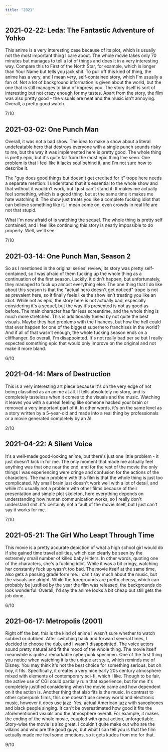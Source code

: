 ```yaml
---
title: "2021"
---
```


## 2021-02-22: Leda: The Fantastic Adventure of Yohko

This anime is a very interesting case because of its plot, which is
usually not the most important thing I care about. The whole movie
takes only 70 minutes but manages to tell a lot of things and does it
in a very interesting way. Compare this to First of the North Star,
for example, which is longer than Your Name but tells you jack shit.
To pull off this kind of thing, the anime has a very, and I mean
*very*, self-contained story, which I'm usually a fan of. Not a lot of
background information is given about the world, but the one that is
still manages to kind of impress you. The story itself is sort of
interesting but not crazy enough for my tastes. Apart from the story,
the film was also pretty good - the visuals are neat and the music
isn't annoying. Overall, a pretty good watch.

7/10

## 2021-03-02: One Punch Man

Overall, it was not a bad show. The idea to make a show about a
literal undefeatable hero that destroys everyone with a single punch
sounds risky to me, but the way it was implemented here is pretty
good. The whole thing is pretty epic, but it's quite far from the most
epic thing I've seen. One problem is that I feel like it lacks soul
behind it, and I'm not sure how to describe it.

The "guy does good things but doesn't get credited for it" trope here
needs a separate mention. I understand that it's essential to the
whole show and that without it wouldn't work, but I just can't stand
it. It makes me actually feel something, which is a good thing, but at
the same time it makes me hate watching it. The show just treats you
like a complete fucking idiot that can believe something like it. I
mean come on, even crowds in real life are not that stupid.

What I'm now afraid of is watching the sequel. The whole thing is
pretty self contained, and I feel like continuing this story is nearly
impossible to do properly. Well, we'll see.

7/10

## 2021-03-14: One Punch Man, Season 2

So as I mentioned in the original series' review, its story was pretty
self-contained, so I was afraid of them fucking up the whole thing as
a continuation of the first season. Luckily, it didn't happen, but
unfortunately, they managed to fuck up almost everything else. The one
thing that I do like about this season is that the "actual hero
doesn't get noticed" trope is not as prevalent here, so it finally
feels like the show isn't treating you like an idiot. While not as
epic, the story here is not actually bad, especially considering it's
a sequel, but the way it's presented is not as good as before. The
main character has far less screentime, and the whole thing is much
more stretched. This is additionally fueled by not quite the best
visuals. Maybe they had problems with the finances, but how the hell
could that ever happen for one of the biggest superhero franchises in
the world? And if all of that wasn't enough, the whole fucking season
ends on a cliffhanger. So overall, I'm disappointed. It's not really
bad per se but I really expected something epic that would only
improve on the original and not make it more bland.

6/10

## 2021-04-14: Mars of Destruction

This is a very interesting art piece because it's on the very edge of
not being classified as an anime at all. It tells absolutely no story,
and is completely tasteless when it comes to the visuals and the
music. Watching it leaves you with a surreal feeling like someone
hacked your brain or removed a very important part of it. In other
words, it's on the same level as a story written by a 5-year-old and
made into a real thing by professionals or a movie generated
completely by an AI.

2/10

## 2021-04-22: A Silent Voice

It's a well-made good-looking anime, but there's just one little
problem - it just doesn't kick in for me. The only moment that made me
actually feel anything was that one near the end, and for the rest of
the movie the only things I was experiencing were cringe and confusion
for the actions of the characters. The main problem with this film is
that the whole thing is just too complicated. My small brain just
doesn't work well with a lot of detail, and while it's usually not a
problem with other films because of their presentation and simple plot
skeleton, here everything depends on understanding how human
communication works, so I really don't understand shit. It's certainly
not a fault of the movie itself, but I just can't say it works for me.

7/10

## 2021-05-21: The Girl Who Leapt Through Time

This movie is a pretty accurate depiction of what a high school girl
would do if she gained time travel abilities, which can clearly be
seen by the extremely small number of killed baby Hitlers. In other
words, quoting one of the characters, she's a fucking idiot. While it
was a bit cringy, watching her constantly fuck up wasn't too bad. The
movie itself at the same time, also gets a passing grade form me. I
can't say much about the music, but the visuals are alright. While the
foregrounds are pretty cheesy, which can probably be justified by the
year the film was released, the backgrounds do look wonderful.
Overall, I'd say the anime looks a bit cheap but still gets the job
done.

6/10

## 2021-06-17: Metropolis (2001)

Right off the bat, this is the kind of anime I wasn't sure whether to
watch subbed or dubbed. After switching back and forward several
times, I decided to choose the dub, and I wasn't disappointed. The
voice actors sound pretty natural and fit the mood of the whole thing.
The movie itself meanwhile is quite a remarkable cyberpunk specimen.
One of the first thing you notice when watching it is the unique art
style, which reminds me of Disney. You may think it's not the best
choice for something serious, but oh boy, it fits. Specifically, it
creates a very nice early 20s century atmosphere mixed with elements
of contemporary sci-fi, which I like. Though to be fair, the active
use of CGI could partially ruin that experience, but for me it's
completely justified considering when the movie came and how dependent
on it the action is. Another thing that also fits is the music. In
contrast to other cyberpunk films, this one doesn't use creepy world
and electronic music, however it does use jazz. Yes, actual American
jazz with saxophones and black people singing. It can't be
overestimated how good it fits the aforementioned visuals and the
atmosphere overall. For example, it makes the ending of the whole
movie, coupled with great action, unforgettable. Story-wise the movie
is also great. I couldn't quite make out who are the villains and who
are the good guys, but what I can tell you is that the film actually
made me feel some emotions, so it gets kudos from me for that.

9/10
